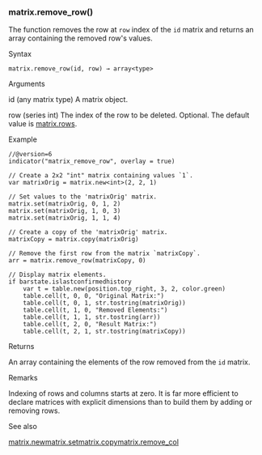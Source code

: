 ### matrix.remove\_row()

The function removes the row at `row` index of the `id` matrix and returns an array containing the removed row's values.

Syntax

```
matrix.remove_row(id, row) → array<type>
```

Arguments

id (any matrix type) A matrix object.

row (series int) The index of the row to be deleted. Optional. The default value is [matrix.rows](#fun_matrix.rows).

Example

```
//@version=6  
indicator("matrix_remove_row", overlay = true)  
  
// Create a 2x2 "int" matrix containing values `1`.  
var matrixOrig = matrix.new<int>(2, 2, 1)  
  
// Set values to the 'matrixOrig' matrix.  
matrix.set(matrixOrig, 0, 1, 2)  
matrix.set(matrixOrig, 1, 0, 3)  
matrix.set(matrixOrig, 1, 1, 4)  
  
// Create a copy of the 'matrixOrig' matrix.  
matrixCopy = matrix.copy(matrixOrig)  
  
// Remove the first row from the matrix `matrixCopy`.  
arr = matrix.remove_row(matrixCopy, 0)  
  
// Display matrix elements.  
if barstate.islastconfirmedhistory  
    var t = table.new(position.top_right, 3, 2, color.green)  
    table.cell(t, 0, 0, "Original Matrix:")  
    table.cell(t, 0, 1, str.tostring(matrixOrig))  
    table.cell(t, 1, 0, "Removed Elements:")  
    table.cell(t, 1, 1, str.tostring(arr))  
    table.cell(t, 2, 0, "Result Matrix:")  
    table.cell(t, 2, 1, str.tostring(matrixCopy))
```

Returns

An array containing the elements of the row removed from the `id` matrix.

Remarks

Indexing of rows and columns starts at zero. It is far more efficient to declare matrices with explicit dimensions than to build them by adding or removing rows.

See also

[matrix.new<type>](#fun_matrix.new<type>)[matrix.set](#fun_matrix.set)[matrix.copy](#fun_matrix.copy)[matrix.remove\_col](#fun_matrix.remove_col)
